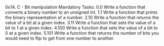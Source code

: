 0x14. C - Bit manipulation
Mandatory Tasks:
0.0
Write a function that converts a binary number to an unsigned int.
1.1
Write a function that prints the binary representation of a number.
2.10
Write a function that returns the value of a bit at a given index.
3.11
Write a function that sets the value of a bit to 1 at a given index.
4.100
Write a function that sets the value of a bit to 0 at a given index.
5.101
Write a function that returns the number of bits you would need to flip to get from one number to another.
